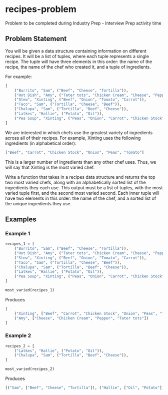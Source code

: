 # recipes-problem
Problem to be completed during Industry Prep - Interview Prep activity time

## Problem Statement

You will be given a data structure containing information on different recipes. It will be a list of tuples, where each tuple represents a single recipe. The tuple will have three elements in this order: the name of the recipe, the name of the chef who created it, and a tuple of ingredients.

For example:

```py
[
    ("Burrito", "Sam", ("Beef", "Cheese", "Tortilla")),
    ("Hot Dish", "Amy", ("Tater tots", "Chicken Cream", "Cheese", "Pepper")),
    ("Stew", "Xinting", ("Beef", "Onion", "Tomato", "Carrot")),
    ("Taco", "Sam", ("Tortilla", "Cheese", "Beef")),
    ("Chalupa", "Sam", ("Tortilla", "Beef", "Cheese")),
    ("Latkes", "Hallie", ("Potato", "Oil")),
    ("Pea Soup", "Xinting", ("Peas", "Onion", "Carrot", "Chicken Stock")),
]
```

We are interested in which chefs use the greatest variety of ingredients across all of their recipes. For example, Xinting uses the following ingredients (in alphabetical order):

```py
["Beef", "Carrot", "Chicken Stock", "Onion", "Peas", "Tomato"]
```

This is a larger number of ingredients than any other chef uses. Thus, we will say that Xinting is the most varied chef.

Write a function that takes in a recipes data structure and returns the top two most varied chefs, along with an alphabetically sorted list of the ingredients they each use. This output must be a list of tuples, with the most varied tuple first, and the second most varied second. Each inner tuple will have two elements in this order: the name of the chef, and a sorted list of the unique ingredients they use.

## Examples

### Example 1
```py
recipes_1 = [
    ("Burrito", "Sam", ("Beef", "Cheese", "Tortilla")),
    ("Hot Dish", "Amy", ("Tater tots", "Chicken Cream", "Cheese", "Pepper")),
    ("Stew", "Xinting", ("Beef", "Onion", "Tomato", "Carrot")),
    ("Taco", "Sam", ("Tortilla", "Cheese", "Beef")),
    ("Chalupa", "Sam", ("Tortilla", "Beef", "Cheese")),
    ("Latkes", "Hallie", ("Potato", "Oil")),
    ("Pea Soup", "Xinting", ("Peas", "Onion", "Carrot", "Chicken Stock")),
]

most_varied(recipes_1)
```
Produces
```py
[
    ("Xinting", ["Beef", "Carrot", "Chicken Stock", "Onion", "Peas", "Tomato"]), 
    ("Amy", ["Cheese", "Chicken Cream", "Pepper", "Tater tots"])
]
```

### Example 2
```py
recipes_2 = [
    ("Latkes", "Hallie", ("Potato", "Oil")),
    ("Chalupa", "Sam", ("Tortilla", "Beef", "Cheese")),
]

most_varied(recipes_2)
```
Produces
```py
[("Sam", ["Beef", "Cheese", "Tortilla"]), ("Hallie", ["Oil", "Potato"])]
```